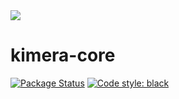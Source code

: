 <div>
    <table align="left" width="25%">
        <a target="_blank" href="https://python.org/"><img src="https://www.python.org/static/img/python-logo.png"/></a>
    </table>
</div>

# kimera-core
[![Package Status](https://img.shields.io/pypi/status/pandas.svg)](https://test.pypi.org/project/kimera-core/)
[![Code style: black](https://img.shields.io/badge/code%20style-black-000000.svg)](https://github.com/psf/black)